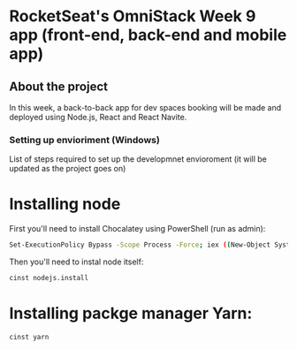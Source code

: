 # RocketSeat's OmniStack Week 9 app (front-end, back-end and mobile app)

## About the project
In this week, a back-to-back app for dev spaces booking will be made and deployed using Node.js, React and React Navite.

### Setting up envioriment (Windows)
List of steps required to set up the developmnet envioroment (it will be updated as the project goes on)
# Installing node
First you'll need to install Chocalatey using PowerShell (run as admin):
````bash
Set-ExecutionPolicy Bypass -Scope Process -Force; iex ((New-Object System.Net.WebClient).DownloadString('https://chocolatey.org/install.ps1'))
````
Then you'll need to instal node itself:
````bash
cinst nodejs.install
````
# Installing packge manager Yarn:
````bash
cinst yarn
````
